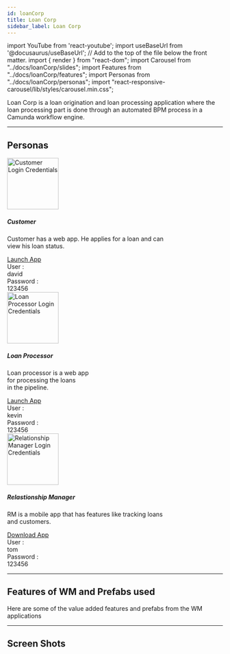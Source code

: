 ```yaml
---
id: loanCorp
title: Loan Corp
sidebar_label: Loan Corp
---
```


import YouTube from 'react-youtube';
import useBaseUrl from '@docusaurus/useBaseUrl'; // Add to the top of the file below the front matter.
import { render } from "react-dom";
import Carousel from "../docs/loanCorp/slides";
import Features from "../docs/loanCorp/features";
import Personas from "../docs/loanCorp/personas";
import "react-responsive-carousel/lib/styles/carousel.min.css";


<!-- ## Introduction -->

Loan Corp is a loan origination and loan processing  application where the loan processing part is done through an automated BPM process in a Camunda workflow engine.


---



## Personas

<!-- <Personas /> -->

<section>
  <div className="container">
    <div className="row">
      <div className="col card text--center margin--sm padding--none">
        <div className="card__body">
          <img alt="Customer Login Credentials" src={useBaseUrl('img/loanCorp/customer.png')} height="120px"/>
          <h5 className="margin-bottom--xs">Customer</h5>
          <p className="card-body-descp">Customer has a web app. He applies for a loan and can<br/>view his loan status.</p>
          <a href="http://pkcm4t2v2gzf.cloud.wavemakeronline.com/Herdius/#/myAccount" target="_blank" className="button button--primary button--outline margin-bottom--md">Launch App</a>
          <div className="row">
            <div className="col text--right padding-horiz--xs">
              User :
            </div>
            <div className="col text--left text--semibold padding-horiz--xs">
              david
            </div>
          </div>
          <div className="row">
            <div className="col text--right padding-horiz--xs">
              Password :
            </div>
            <div className="col text--left text--semibold padding-horiz--xs">
              123456
            </div>
          </div>
        </div>
      </div>
      <div className="col card text--center margin--sm padding--none">
        <div className="card__body">            
          <img alt="Loan Processor Login Credentials" src={useBaseUrl('img/loanCorp/loan_processor.png')} height="120px"/>
          <h5 className="margin-bottom--xs">Loan Processor</h5>
          <p className="card-body-descp">Loan processor is a web app<br/> for processing the loans<br/> in the pipeline.</p>
          <a href="http://pk51rnzxw91h.cloud.wavemakeronline.com/LoanProcessor/#/Main" target="_blank" className="button button--primary button--outline margin-bottom--md">Launch App</a>
          <div className="row">
            <div className="col text--right padding-horiz--xs">
              User :
            </div>
            <div className="col text--left text--semibold padding-horiz--xs">
              kevin
            </div>
          </div>
          <div className="row">
            <div className="col text--right padding-horiz--xs">
              Password :
            </div>
            <div className="col text--left text--semibold padding-horiz--xs">
              123456
            </div>
          </div>
        </div>
      </div>
      <div className="col card text--center margin--sm padding--none">
        <div className="card__body">
          <img alt="Relationship Manager Login Credentials" src={useBaseUrl('img/loanCorp/relationship_manager.png')} height="120px"/>
          <h5 className="margin-bottom--xs">Relastionship Manager</h5>
          <p className="card-body-descp">RM is a mobile app that has features like tracking loans<br/> and customers.</p>
          <a href={useBaseUrl('img/loanCorp/loanCorp_RM.apk')} target="_blank" download className="button button--primary button--outline margin-bottom--md">Download App</a>
          <div className="row">
            <div className="col text--right padding-horiz--xs">
              User :
            </div>
            <div className="col text--left text--semibold padding-horiz--xs">
              tom
            </div>
          </div>
          <div className="row">
            <div className="col text--right padding-horiz--xs">
              Password :
            </div>
            <div className="col text--left text--semibold padding-horiz--xs">
              123456
            </div>
          </div>
        </div>
      </div>
    </div>
  </div>
</section>


---


## Features of WM and Prefabs used

Here are some of the value added features and prefabs from the WM applications

<Features />


---


## Screen Shots

<Carousel />


<!-- 
## User Flow of App

![alt text](/img/loanCorp/workflow.svg 'User Flow of Loan Corp App') 

--- -->

<!-- 
## Videos

<YouTube videoId="Fhie1OW8SOY" /> -->


